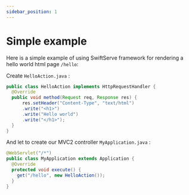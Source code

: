 ```yaml
---
sidebar_position: 1
---
```



# Simple example

Here is a simple example of using SwiftServe framework for rendering a hello world html page `/hello`:

Create `HelloAction.java` :

```java title="HelloAction.java"
public class HelloAction implements HttpRequestHandler {
  @Override
  public void method(Request req, Response res) {
      res.setHeader("Content-Type", "text/html")
      .write("<h1>")
      .write("Hello world")
      .write("</h1>");
  }
}
```

And let to create our MVC2 controller `MyApplication.java` :

```java title="MyApplication.java"
@WebServlet("/*")
public class MyApplication extends Application {
  @Override
  protected void execute() {
    get("/hello", new HelloAction());
  }
}
```
